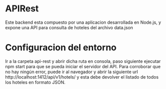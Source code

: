 # APIRest
Este backend esta compuesto por una aplicacion desarrollada en Node.js, y expone una API para consulta de hoteles del archivo data.json

# Configuracion del entorno
 Ir a la carpeta api-rest y abrir dicha ruta en consola, paso siguiente ejecutar npm start para que se pueda iniciar el servidor del API. Para corroborar que no hay ningún error, puede ir al navegador y abrir la siguiente url http://localhost:1412/api/v1/hotels/ y esta debe devolver el listado de todos los hoteles en formato JSON.
